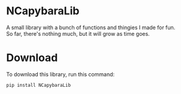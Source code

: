 <h1>NCapybaraLib</h1>
<p>A small library with a bunch of functions and thingies I made for fun.<br>So far, there's nothing much, but it will grow as time goes.</p>

<h1>Download</h1>
<p>To download this library, run this command:</p>
<code>pip install NCapybaraLib</code>